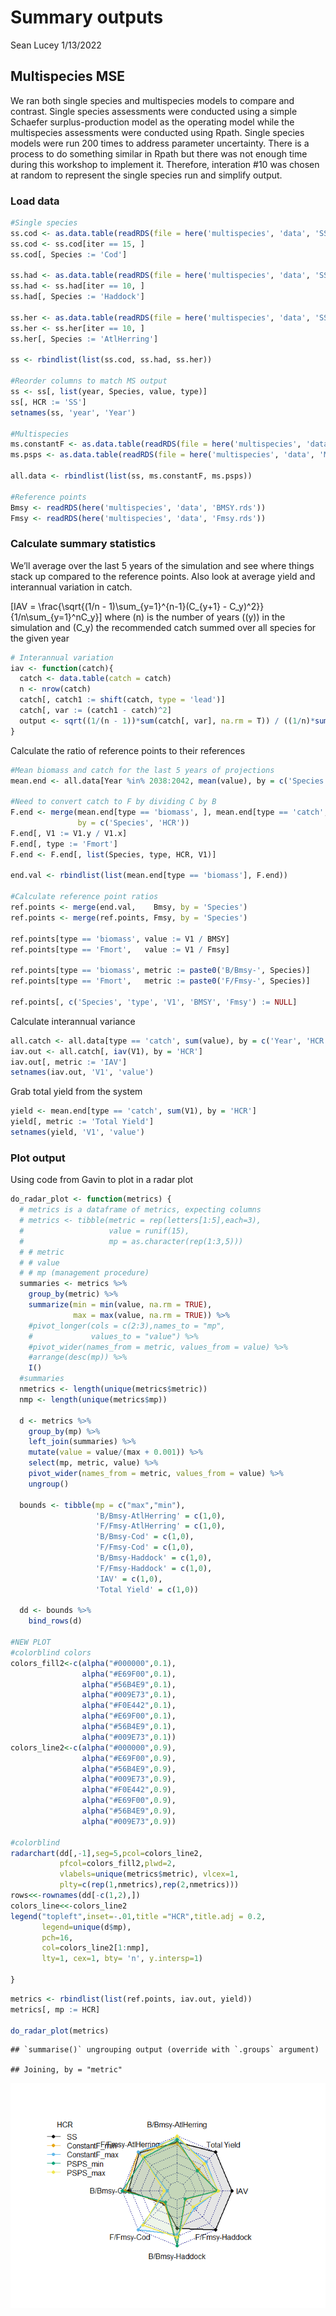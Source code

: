Summary outputs
================
Sean Lucey
1/13/2022

## Multispecies MSE

We ran both single species and multispecies models to compare and
contrast. Single species assessments were conducted using a simple
Schaefer surplus-production model as the operating model while the
multispecies assessments were conducted using Rpath. Single species
models were run 200 times to address parameter uncertainty. There is a
process to do something similar in Rpath but there was not enough time
during this workshop to implement it. Therefore, interation \#10 was
chosen at random to represent the single species run and simplify
output.

### Load data

``` r
#Single species
ss.cod <- as.data.table(readRDS(file = here('multispecies', 'data', 'SS_Cod.rds')))
ss.cod <- ss.cod[iter == 15, ]
ss.cod[, Species := 'Cod']

ss.had <- as.data.table(readRDS(file = here('multispecies', 'data', 'SS_Haddock.rds')))
ss.had <- ss.had[iter == 10, ]
ss.had[, Species := 'Haddock']

ss.her <- as.data.table(readRDS(file = here('multispecies', 'data', 'SS_Herring.rds')))
ss.her <- ss.her[iter == 10, ]
ss.her[, Species := 'AtlHerring']

ss <- rbindlist(list(ss.cod, ss.had, ss.her))

#Reorder columns to match MS output
ss <- ss[, list(year, Species, value, type)]
ss[, HCR := 'SS']
setnames(ss, 'year', 'Year')

#Multispecies
ms.constantF <- as.data.table(readRDS(file = here('multispecies', 'data', 'MS_ConstantF.rds')))
ms.psps <- as.data.table(readRDS(file = here('multispecies', 'data', 'MS_PSPS.rds')))

all.data <- rbindlist(list(ss, ms.constantF, ms.psps))

#Reference points
Bmsy <- readRDS(here('multispecies', 'data', 'BMSY.rds'))
Fmsy <- readRDS(here('multispecies', 'data', 'Fmsy.rds'))
```

### Calculate summary statistics

We’ll average over the last 5 years of the simulation and see where
things stack up compared to the reference points. Also look at average
yield and interannual variation in catch.

\[IAV = \frac{\sqrt{(1/n - 1)\sum_{y=1}^{n-1}(C_{y+1} - C_y)^2}}{1/n\sum_{y=1}^nC_y}\]
where \(n\) is the number of years (\(y\)) in the simulation and \(C_y\)
the recommended catch summed over all species for the given year

``` r
# Interannual variation
iav <- function(catch){
  catch <- data.table(catch = catch)
  n <- nrow(catch)
  catch[, catch1 := shift(catch, type = 'lead')]
  catch[, var := (catch1 - catch)^2]
  output <- sqrt((1/(n - 1))*sum(catch[, var], na.rm = T)) / ((1/n)*sum(catch[, catch]))
}
```

Calculate the ratio of reference points to their references

``` r
#Mean biomass and catch for the last 5 years of projections
mean.end <- all.data[Year %in% 2038:2042, mean(value), by = c('Species', 'type', 'HCR')]

#Need to convert catch to F by dividing C by B
F.end <- merge(mean.end[type == 'biomass', ], mean.end[type == 'catch', ], 
               by = c('Species', 'HCR'))
F.end[, V1 := V1.y / V1.x]
F.end[, type := 'Fmort']
F.end <- F.end[, list(Species, type, HCR, V1)]

end.val <- rbindlist(list(mean.end[type == 'biomass'], F.end))

#Calculate reference point ratios
ref.points <- merge(end.val,    Bmsy, by = 'Species')
ref.points <- merge(ref.points, Fmsy, by = 'Species')

ref.points[type == 'biomass', value := V1 / BMSY]
ref.points[type == 'Fmort',   value := V1 / Fmsy]

ref.points[type == 'biomass', metric := paste0('B/Bmsy-', Species)]
ref.points[type == 'Fmort',   metric := paste0('F/Fmsy-', Species)]

ref.points[, c('Species', 'type', 'V1', 'BMSY', 'Fmsy') := NULL]
```

Calculate interannual variance

``` r
all.catch <- all.data[type == 'catch', sum(value), by = c('Year', 'HCR')]
iav.out <- all.catch[, iav(V1), by = 'HCR']
iav.out[, metric := 'IAV']
setnames(iav.out, 'V1', 'value')
```

Grab total yield from the system

``` r
yield <- mean.end[type == 'catch', sum(V1), by = 'HCR']
yield[, metric := 'Total Yield']
setnames(yield, 'V1', 'value')
```

### Plot output

Using code from Gavin to plot in a radar plot

``` r
do_radar_plot <- function(metrics) {
  # metrics is a dataframe of metrics, expecting columns
  # metrics <- tibble(metric = rep(letters[1:5],each=3),
  #                   value = runif(15),
  #                   mp = as.character(rep(1:3,5)))
  # # metric 
  # # value
  # # mp (management procedure)
  summaries <- metrics %>% 
    group_by(metric) %>% 
    summarize(min = min(value, na.rm = TRUE),
              max = max(value, na.rm = TRUE)) %>% 
    #pivot_longer(cols = c(2:3),names_to = "mp",
    #             values_to = "value") %>% 
    #pivot_wider(names_from = metric, values_from = value) %>% 
    #arrange(desc(mp)) %>% 
    I()
  #summaries  
  nmetrics <- length(unique(metrics$metric))
  nmp <- length(unique(metrics$mp))
    
  d <- metrics %>% 
    group_by(mp) %>% 
    left_join(summaries) %>% 
    mutate(value = value/(max + 0.001)) %>% 
    select(mp, metric, value) %>% 
    pivot_wider(names_from = metric, values_from = value) %>% 
    ungroup()
  
  bounds <- tibble(mp = c("max","min"),
                   'B/Bmsy-AtlHerring' = c(1,0),
                   'F/Fmsy-AtlHerring' = c(1,0),
                   'B/Bmsy-Cod' = c(1,0),
                   'F/Fmsy-Cod' = c(1,0),
                   'B/Bmsy-Haddock' = c(1,0),
                   'F/Fmsy-Haddock' = c(1,0),
                   'IAV' = c(1,0),
                   'Total Yield' = c(1,0))
  
  dd <- bounds %>% 
    bind_rows(d)

#NEW PLOT
#colorblind colors
colors_fill2<-c(alpha("#000000",0.1),
                alpha("#E69F00",0.1),
                alpha("#56B4E9",0.1),
                alpha("#009E73",0.1),
                alpha("#F0E442",0.1),
                alpha("#E69F00",0.1),
                alpha("#56B4E9",0.1),
                alpha("#009E73",0.1))
colors_line2<-c(alpha("#000000",0.9),
                alpha("#E69F00",0.9),
                alpha("#56B4E9",0.9),
                alpha("#009E73",0.9),
                alpha("#F0E442",0.9),
                alpha("#E69F00",0.9),
                alpha("#56B4E9",0.9),
                alpha("#009E73",0.9))

#colorblind
radarchart(dd[,-1],seg=5,pcol=colors_line2,
           pfcol=colors_fill2,plwd=2,
           vlabels=unique(metrics$metric), vlcex=1,
           plty=c(rep(1,nmetrics),rep(2,nmetrics)))
rows<<-rownames(dd[-c(1,2),])
colors_line<<-colors_line2
legend("topleft",inset=-.01,title ="HCR",title.adj = 0.2,
       legend=unique(d$mp),
       pch=16,
       col=colors_line2[1:nmp],
       lty=1, cex=1, bty= 'n', y.intersp=1)

}
```

``` r
metrics <- rbindlist(list(ref.points, iav.out, yield))
metrics[, mp := HCR]

do_radar_plot(metrics)
```

    ## `summarise()` ungrouping output (override with `.groups` argument)

    ## Joining, by = "metric"

![](Summary_output_files/figure-gfm/unnamed-chunk-7-1.png)<!-- -->
